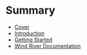 # Summary

* [Cover](README.md)
* [Introduction](documentation/Introduction.md)
* [Getting Started](documentation/GettingStarted.md)
* [Wind River Documentation](documentation/WindRiverDocumentation.md)


